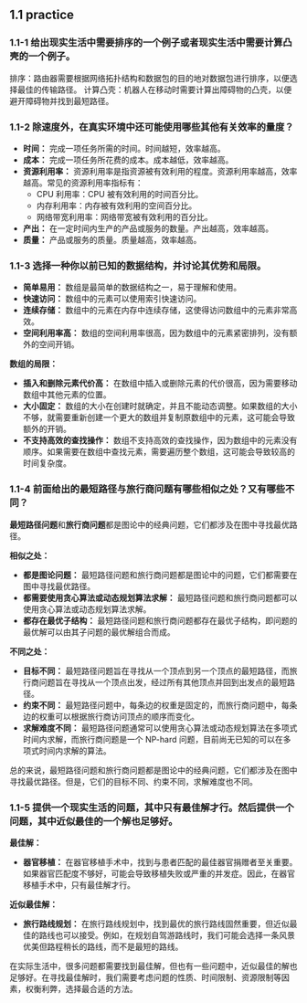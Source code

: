 ## 1.1 practice

### 1.1-1 给出现实生活中需要排序的一个例子或者现实生活中需要计算凸壳的一个例子。

排序：路由器需要根据网络拓扑结构和数据包的目的地对数据包进行排序，以便选择最佳的传输路径。
计算凸壳：机器人在移动时需要计算出障碍物的凸壳，以便避开障碍物并找到最短路径。

### 1.1-2 除速度外，在真实环境中还可能使用哪些其他有关效率的量度？

- **时间：** 完成一项任务所需的时间。时间越短，效率越高。
- **成本：** 完成一项任务所花费的成本。成本越低，效率越高。
- **资源利用率：** 资源利用率是指资源被有效利用的程度。资源利用率越高，效率越高。常见的资源利用率指标有：
  - CPU 利用率：CPU 被有效利用的时间百分比。
  - 内存利用率：内存被有效利用的空间百分比。
  - 网络带宽利用率：网络带宽被有效利用的百分比。
- **产出：** 在一定时间内生产的产品或服务的数量。产出越高，效率越高。
- **质量：** 产品或服务的质量。质量越高，效率越高。

### 1.1-3 选择一种你以前已知的数据结构，并讨论其优势和局限。

- **简单易用：** 数组是最简单的数据结构之一，易于理解和使用。
- **快速访问：** 数组中的元素可以使用索引快速访问。
- **连续存储：** 数组中的元素在内存中连续存储，这使得访问数组中的元素非常高效。
- **空间利用率高：** 数组的空间利用率很高，因为数组中的元素紧密排列，没有额外的空间开销。

**数组的局限：**

- **插入和删除元素代价高：** 在数组中插入或删除元素的代价很高，因为需要移动数组中其他元素的位置。
- **大小固定：** 数组的大小在创建时就确定，并且不能动态调整。如果数组的大小不够，就需要重新创建一个更大的数组并复制原数组中的元素，这可能会导致额外的开销。
- **不支持高效的查找操作：** 数组不支持高效的查找操作，因为数组中的元素没有顺序。如果需要在数组中查找元素，需要遍历整个数组，这可能会导致较高的时间复杂度。

### 1.1-4 前面给出的最短路径与旅行商问题有哪些相似之处？又有哪些不同？

**最短路径问题**和**旅行商问题**都是图论中的经典问题，它们都涉及在图中寻找最优路径。

**相似之处：**

- **都是图论问题：** 最短路径问题和旅行商问题都是图论中的问题，它们都需要在图中寻找最优路径。
- **都需要使用贪心算法或动态规划算法求解：** 最短路径问题和旅行商问题都可以使用贪心算法或动态规划算法求解。
- **都存在最优子结构：** 最短路径问题和旅行商问题都存在最优子结构，即问题的最优解可以由其子问题的最优解组合而成。

**不同之处：**

- **目标不同：** 最短路径问题旨在寻找从一个顶点到另一个顶点的最短路径，而旅行商问题旨在寻找从一个顶点出发，经过所有其他顶点并回到出发点的最短路径。
- **约束不同：** 最短路径问题中，每条边的权重是固定的，而旅行商问题中，每条边的权重可以根据旅行商访问顶点的顺序而变化。
- **求解难度不同：** 最短路径问题通常可以使用贪心算法或动态规划算法在多项式时间内求解，而旅行商问题是一个 NP-hard 问题，目前尚无已知的可以在多项式时间内求解的算法。

总的来说，最短路径问题和旅行商问题都是图论中的经典问题，它们都涉及在图中寻找最优路径。但是，它们的目标不同、约束不同，求解难度也不同。

### 1.1-5 提供一个现实生活的问题，其中只有最佳解才行。然后提供一个问题，其中近似最佳的一个解也足够好。

**最佳解：**

- **器官移植：** 在器官移植手术中，找到与患者匹配的最佳器官捐赠者至关重要。如果器官匹配度不够好，可能会导致移植失败或严重的并发症。因此，在器官移植手术中，只有最佳解才行。

**近似最佳解：**

- **旅行路线规划：** 在旅行路线规划中，找到最优的旅行路线固然重要，但近似最佳的路线也可以接受。例如，在规划自驾游路线时，我们可能会选择一条风景优美但路程稍长的路线，而不是最短的路线。

在实际生活中，很多问题都需要找到最佳解，但也有一些问题中，近似最佳的解也足够好。在寻找最佳解时，我们需要考虑问题的性质、时间限制、资源限制等因素，权衡利弊，选择最合适的方法。
